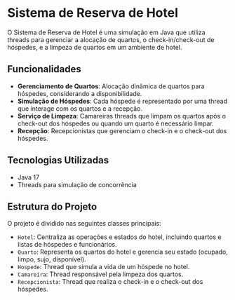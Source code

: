 # Sistema de Reserva de Hotel

O Sistema de Reserva de Hotel é uma simulação em Java que utiliza threads para gerenciar a alocação de quartos, o check-in/check-out de hóspedes, e a limpeza de quartos em um ambiente de hotel.

## Funcionalidades

- **Gerenciamento de Quartos**: Alocação dinâmica de quartos para hóspedes, considerando a disponibilidade.
- **Simulação de Hóspedes**: Cada hóspede é representado por uma thread que interage com os quartos e a recepção.
- **Serviço de Limpeza**: Camareiras threads que limpam os quartos após o check-out dos hóspedes ou quando um quarto é necessário limpar.
- **Recepção**: Recepcionistas que gerenciam o check-in e o check-out dos hóspedes.

## Tecnologias Utilizadas

- Java 17
- Threads para simulação de concorrência

## Estrutura do Projeto

O projeto é dividido nas seguintes classes principais:

- `Hotel`: Centraliza as operações e estados do hotel, incluindo quartos e listas de hóspedes e funcionários.
- `Quarto`: Representa os quartos do hotel e gerencia seu estado (ocupado, limpo, sujo, disponível).
- `Hospede`: Thread que simula a vida de um hóspede no hotel.
- `Camareira`: Thread responsável pela limpeza dos quartos.
- `Recepcionista`: Thread que realiza o check-in e o check-out dos hóspedes.
